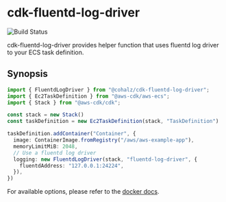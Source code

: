 
# cdk-fluentd-log-driver

![Build Status](https://travis-ci.org/cohalz/cdk-fluentd-log-driver.png?branch=master)

cdk-fluentd-log-driver provides helper function that uses fluentd log driver to your ECS task definition.

## Synopsis

```typescript
import { FluentdLogDriver } from "@cohalz/cdk-fluentd-log-driver";
import { Ec2TaskDefinition } from "@aws-cdk/aws-ecs";
import { Stack } from "@aws-cdk/cdk";

const stack = new Stack()
const taskDefinition = new Ec2TaskDefinition(stack, "TaskDefinition")

taskDefinition.addContainer("Container", {
  image: ContainerImage.fromRegistry("/aws/aws-example-app"),
  memoryLimitMiB: 2048,
  // Use a fluentd log driver
  logging: new FluentdLogDriver(stack, "fluentd-log-driver", {
    fluentdAddress: "127.0.0.1:24224",
  }),
})
```

For available options, please refer to the [docker docs](https://docs.docker.com/config/containers/logging/fluentd/#options).
